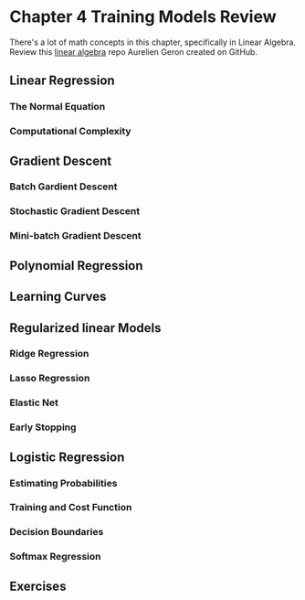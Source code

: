 # Chapter 4 Training Models Review

There's a lot of math concepts in this chapter, specifically in Linear Algebra. Review this [linear algebra](https://github.com/ageron/handson-ml2/blob/master/math_linear_algebra.ipynb) repo Aurelien Geron created on GitHub.

## Linear Regression

### The Normal Equation

### Computational Complexity

## Gradient Descent

### Batch Gardient Descent

### Stochastic Gradient Descent

### Mini-batch Gradient Descent

## Polynomial Regression

## Learning Curves

## Regularized linear Models

### Ridge Regression

### Lasso Regression

### Elastic Net

### Early Stopping

## Logistic Regression

### Estimating Probabilities

### Training and Cost Function

### Decision Boundaries

### Softmax Regression

## Exercises 
